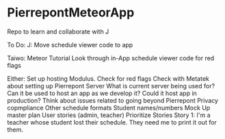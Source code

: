 # PierrepontMeteorApp
Repo to learn and collaborate with J

To Do:
J:
Move schedule viewer code to app

Taiwo:
Meteor Tutorial
Look through in-App schedule viewer code for red flags

Either:
Set up hosting Modulus. Check for red flags
Check with Metatek about setting up Pierrepont Server
  What is current server being used for?
  Can it be used to host an app as we develop it?
  Could it host app in production?
Think about issues related to going beyond Pierrepont
  Privacy copmpliance
  Other schedule formats
  Student names/numbers
Mock Up master plan
  User stories (admin, teacher) 
  Prioritize Stories
  Story 1: I'm a teacher whose student lost their schedule. They need me to print it out for them. 
  

